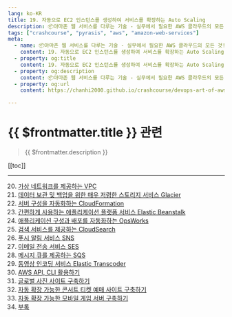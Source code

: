 ```yaml
---
lang: ko-KR
title: 19. 자동으로 EC2 인스턴스를 생성하여 서비스를 확장하는 Auto Scaling
description: 📦아마존 웹 서비스를 다루는 기술 - 실무에서 필요한 AWS 클라우드의 모든 것! > 19. 자동으로 EC2 인스턴스를 생성하여 서비스를 확장하는 Auto Scaling
tags: ["crashcourse", "pyrasis", "aws", "amazon-web-services"]
meta:
  - name: 📦아마존 웹 서비스를 다루는 기술 - 실무에서 필요한 AWS 클라우드의 모든 것! > 19. 자동으로 EC2 인스턴스를 생성하여 서비스를 확장하는 Auto Scaling
    content: 19. 자동으로 EC2 인스턴스를 생성하여 서비스를 확장하는 Auto Scaling
  - property: og:title
    content: 19. 자동으로 EC2 인스턴스를 생성하여 서비스를 확장하는 Auto Scaling
  - property: og:description
    content: 📦아마존 웹 서비스를 다루는 기술 - 실무에서 필요한 AWS 클라우드의 모든 것! > 19. 자동으로 EC2 인스턴스를 생성하여 서비스를 확장하는 Auto Scaling
  - property: og:url
    content: https://chanhi2000.github.io/crashcourse/devops-art-of-aws/19.html

---
```


# {{ $frontmatter.title }} 관련

> {{ $frontmatter.description }}

[[toc]]

---

20. [가상 네트워크를 제공하는 VPC](20.md)
21. [데이터 보관 및 백업을 위한 매우 저렴한 스토리지 서비스 Glacier](21.md)
22. [서버 구성을 자동화하는 CloudFormation](22.md)
23. [간편하게 사용하는 애플리케이션 플랫폼 서비스 Elastic Beanstalk](23.md)
24. [애플리케이션 구성과 배포를 자동화하는 OpsWorks](24.md)
25. [검색 서비스를 제공하는 CloudSearch](25.md)
26. [푸시 알림 서비스 SNS](26.md)
27. [이메일 전송 서비스 SES](27.md)
28. [메시지 큐를 제공하는 SQS](28.md)
29. [동영상 인코딩 서비스 Elastic Transcoder](29.md)
30. [AWS API, CLI 활용하기](30.md)
31. [글로벌 사진 사이트 구축하기](31.md)
32. [자동 확장 가능한 콘서트 티켓 예매 사이트 구축하기](32.md)
33. [자동 확장 가능한 모바일 게임 서버 구축하기](33.md)
34. [부록](a.md)

<TagLinks />